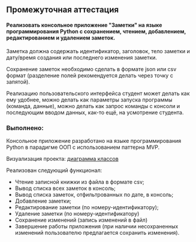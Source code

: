 ## Промежуточная аттестация

#### Реализовать консольное приложение "Заметки" на языке программирования Python с сохранением, чтением, добавлением, редактированием и удалением заметок.

Заметка должна содержать идентификатор, заголовок, тело заметки и дату/время создания или последнего
изменения заметки.

Сохранение заметок необходимо сделать в формате json или csv формат (разделение полей рекомендуется
делать через точку с запятой).

Реализацию пользовательского интерфейса студент может делать как ему удобнее, можно делать как
параметры запуска программы (команда, данные), можно делать как запрос команды с консоли и
последующим вводом данных, как-то ещё, на усмотрение студента.

### Выполнено:

Консольное приложение разработано на языке программирования Python в парадигме ООП
c использованием паттерна MVP.

Визуализация
проекта: [диаграмма классов](https://github.com/ElenaAgapitova/Intermediate_certification_Python/blob/main/diagrams/diagram.png)

Реализован следующий функционал:

* Чтение записной книжки из файла в формате csv;
* Вывод списка всех заметок в консоль;
* Вывод списка заметок, отфильтрованных по дате, в консоль;
* Добавление заметки;
* Редактирование заметки (по номеру-идентификатору);
* Удаление заметки (по номеру-идентификатору)
* Сохранение изменений (запись изменений в файл)
* Завершение работы приложения (при наличии несохраненных изменений пользователю
  предлагается сохранить изменения).
